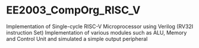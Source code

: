 # EE2003_CompOrg_RISC_V

Implementation of Single-cycle RISC-V Microprocessor using Verilog (RV32I instruction Set)
Implementation of various modules such as ALU, Memory and Control Unit and simulated a simple output peripheral
